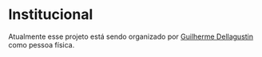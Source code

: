 # Institucional

Atualmente esse projeto está sendo organizado por [Guilherme Dellagustin](https://www.linkedin.com/in/dellagustin/) como pessoa física.